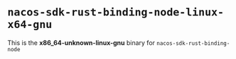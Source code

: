 # `nacos-sdk-rust-binding-node-linux-x64-gnu`

This is the **x86_64-unknown-linux-gnu** binary for `nacos-sdk-rust-binding-node`
